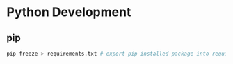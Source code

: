 # Python Development

## pip 
```bash
pip freeze > requirements.txt # export pip installed package into requirements.txt
```